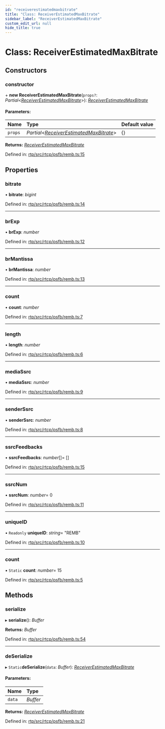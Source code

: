 ```yaml
---
id: "receiverestimatedmaxbitrate"
title: "Class: ReceiverEstimatedMaxBitrate"
sidebar_label: "ReceiverEstimatedMaxBitrate"
custom_edit_url: null
hide_title: true
---
```


# Class: ReceiverEstimatedMaxBitrate

## Constructors

### constructor

\+ **new ReceiverEstimatedMaxBitrate**(`props?`: *Partial*<[*ReceiverEstimatedMaxBitrate*](receiverestimatedmaxbitrate.md)\>): [*ReceiverEstimatedMaxBitrate*](receiverestimatedmaxbitrate.md)

#### Parameters:

Name | Type | Default value |
:------ | :------ | :------ |
`props` | *Partial*<[*ReceiverEstimatedMaxBitrate*](receiverestimatedmaxbitrate.md)\> | {} |

**Returns:** [*ReceiverEstimatedMaxBitrate*](receiverestimatedmaxbitrate.md)

Defined in: [rtp/src/rtcp/psfb/remb.ts:15](https://github.com/shinyoshiaki/werift-webrtc/blob/71f8ead/packages/rtp/src/rtcp/psfb/remb.ts#L15)

## Properties

### bitrate

• **bitrate**: *bigint*

Defined in: [rtp/src/rtcp/psfb/remb.ts:14](https://github.com/shinyoshiaki/werift-webrtc/blob/71f8ead/packages/rtp/src/rtcp/psfb/remb.ts#L14)

___

### brExp

• **brExp**: *number*

Defined in: [rtp/src/rtcp/psfb/remb.ts:12](https://github.com/shinyoshiaki/werift-webrtc/blob/71f8ead/packages/rtp/src/rtcp/psfb/remb.ts#L12)

___

### brMantissa

• **brMantissa**: *number*

Defined in: [rtp/src/rtcp/psfb/remb.ts:13](https://github.com/shinyoshiaki/werift-webrtc/blob/71f8ead/packages/rtp/src/rtcp/psfb/remb.ts#L13)

___

### count

• **count**: *number*

Defined in: [rtp/src/rtcp/psfb/remb.ts:7](https://github.com/shinyoshiaki/werift-webrtc/blob/71f8ead/packages/rtp/src/rtcp/psfb/remb.ts#L7)

___

### length

• **length**: *number*

Defined in: [rtp/src/rtcp/psfb/remb.ts:6](https://github.com/shinyoshiaki/werift-webrtc/blob/71f8ead/packages/rtp/src/rtcp/psfb/remb.ts#L6)

___

### mediaSsrc

• **mediaSsrc**: *number*

Defined in: [rtp/src/rtcp/psfb/remb.ts:9](https://github.com/shinyoshiaki/werift-webrtc/blob/71f8ead/packages/rtp/src/rtcp/psfb/remb.ts#L9)

___

### senderSsrc

• **senderSsrc**: *number*

Defined in: [rtp/src/rtcp/psfb/remb.ts:8](https://github.com/shinyoshiaki/werift-webrtc/blob/71f8ead/packages/rtp/src/rtcp/psfb/remb.ts#L8)

___

### ssrcFeedbacks

• **ssrcFeedbacks**: *number*[]= []

Defined in: [rtp/src/rtcp/psfb/remb.ts:15](https://github.com/shinyoshiaki/werift-webrtc/blob/71f8ead/packages/rtp/src/rtcp/psfb/remb.ts#L15)

___

### ssrcNum

• **ssrcNum**: *number*= 0

Defined in: [rtp/src/rtcp/psfb/remb.ts:11](https://github.com/shinyoshiaki/werift-webrtc/blob/71f8ead/packages/rtp/src/rtcp/psfb/remb.ts#L11)

___

### uniqueID

• `Readonly` **uniqueID**: *string*= "REMB"

Defined in: [rtp/src/rtcp/psfb/remb.ts:10](https://github.com/shinyoshiaki/werift-webrtc/blob/71f8ead/packages/rtp/src/rtcp/psfb/remb.ts#L10)

___

### count

▪ `Static` **count**: *number*= 15

Defined in: [rtp/src/rtcp/psfb/remb.ts:5](https://github.com/shinyoshiaki/werift-webrtc/blob/71f8ead/packages/rtp/src/rtcp/psfb/remb.ts#L5)

## Methods

### serialize

▸ **serialize**(): *Buffer*

**Returns:** *Buffer*

Defined in: [rtp/src/rtcp/psfb/remb.ts:54](https://github.com/shinyoshiaki/werift-webrtc/blob/71f8ead/packages/rtp/src/rtcp/psfb/remb.ts#L54)

___

### deSerialize

▸ `Static`**deSerialize**(`data`: *Buffer*): [*ReceiverEstimatedMaxBitrate*](receiverestimatedmaxbitrate.md)

#### Parameters:

Name | Type |
:------ | :------ |
`data` | *Buffer* |

**Returns:** [*ReceiverEstimatedMaxBitrate*](receiverestimatedmaxbitrate.md)

Defined in: [rtp/src/rtcp/psfb/remb.ts:21](https://github.com/shinyoshiaki/werift-webrtc/blob/71f8ead/packages/rtp/src/rtcp/psfb/remb.ts#L21)
